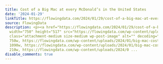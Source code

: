 ```yaml
---
title: Cost of a Big Mac at every McDonald’s in the United States
date: '2024-01-29'
linkTitle: https://flowingdata.com/2024/01/29/cost-of-a-big-mac-at-every-mcdonalds-in-the-united-states/
source: FlowingData
description: <p><a href="https://flowingdata.com/2024/01/29/cost-of-a-big-mac-at-every-mcdonalds-in-the-united-states/"><img
  width="750" height="517" src="https://flowingdata.com/wp-content/uploads/2024/01/big-mac-cost-750x517.png"
  class="attachment-medium size-medium wp-post-image" alt="" decoding="async" srcset="https://flowingdata.com/wp-content/uploads/2024/01/big-mac-cost-750x517.png
  750w, https://flowingdata.com/wp-content/uploads/2024/01/big-mac-cost-1090x752.png
  1090w, https://flowingdata.com/wp-content/uploads/2024/01/big-mac-cost-210x145.png
  210w, https://flowingdata.com/wp-content/uploads/2024/0 ...
disable_comments: true
---
```

<p><a href="https://flowingdata.com/2024/01/29/cost-of-a-big-mac-at-every-mcdonalds-in-the-united-states/"><img width="750" height="517" src="https://flowingdata.com/wp-content/uploads/2024/01/big-mac-cost-750x517.png" class="attachment-medium size-medium wp-post-image" alt="" decoding="async" srcset="https://flowingdata.com/wp-content/uploads/2024/01/big-mac-cost-750x517.png 750w, https://flowingdata.com/wp-content/uploads/2024/01/big-mac-cost-1090x752.png 1090w, https://flowingdata.com/wp-content/uploads/2024/01/big-mac-cost-210x145.png 210w, https://flowingdata.com/wp-content/uploads/2024/0 ...